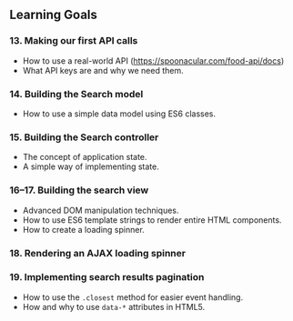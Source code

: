 ## Learning Goals

### 13. Making our first API calls

-   How to use a real-world API (https://spoonacular.com/food-api/docs)
-   What API keys are and why we need them.

### 14. Building the Search model

-   How to use a simple data model using ES6 classes.

### 15. Building the Search controller

-   The concept of application state.
-   A simple way of implementing state.

### 16–17. Building the search view

-   Advanced DOM manipulation techniques.
-   How to use ES6 template strings to render entire HTML components.
-   How to create a loading spinner.

### 18. Rendering an AJAX loading spinner

### 19. Implementing search results pagination

-   How to use the `.closest` method for easier event handling.
-   How and why to use `data-*` attributes in HTML5.